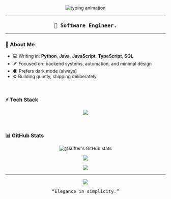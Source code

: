 <!-- README for @suffer -->

<!-- 🕹️ Pixel Header -->
<p align="center">
  <img src="https://readme-typing-svg.demolab.com?font=Press+Start+2P&duration=3000&pause=800&color=7D5CCB&center=true&vCenter=true&width=435&lines=%40suffers;software+engineer;." alt="typing animation" />
</p>

---

<h3 align="center"><samp>🖤 Software Engineer.</samp></h3>

---

<h3>🌙 About Me</h3>

- 💻 Writing in: **Python**, **Java**, **JavaScript**, **TypeScript**, **SQL**
- 🪶 Focused on: backend systems, automation, and minimal design  
- 🌒 Prefers dark mode (always)  
- ⚙️ Building quietly, shipping deliberately  

<br>

<h3>⚡ Tech Stack</h3>

<p align="center">
  <img src="https://skillicons.dev/icons?i=python,java,js,ts,sqlite,git,linux,vscode&theme=dark" />
</p>

<br>

<h3>📊 GitHub Stats</h3>

<p align="center">
  <img src="https://github-readme-stats.vercel.app/api?username=suffers&show_icons=true&hide_border=true&bg_color=0D1117&title_color=7D5CCB&text_color=9CA3AF&icon_color=7D5CCB&ring_color=7D5CCB" alt="@suffer's GitHub stats" />
</p>

<p align="center">
  <img src="https://github-readme-streak-stats.herokuapp.com?user=suffers&theme=github-dark&hide_border=true&background=0D1117&ring=7D5CCB&fire=7D5CCB&currStreakLabel=9CA3AF&sideNums=9CA3AF&sideLabels=7D5CCB" />
</p>

<p align="center">
  <img src="https://github-readme-stats.vercel.app/api/top-langs/?username=suffers&layout=compact&hide_border=true&bg_color=0D1117&title_color=7D5CCB&text_color=9CA3AF" />
</p>

---

<p align="center">
  <img src="https://capsule-render.vercel.app/api?type=waving&height=90&color=7D5CCB&section=footer" />
</p>

<p align="center"><samp>“Elegance in simplicity.”</samp></p>
